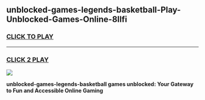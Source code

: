 
## unblocked-games-legends-basketball-Play-Unblocked-Games-Online-8llfi
<h3>
<a href="https://premium76.site?title=unblocked-games-legends-basketball&ref=24A">CLICK TO PLAY</a></h3>
<hr>

<h3>
<a href="https://premium76.site?title=unblocked-games-legends-basketball&ref=24A">CLICK 2 PLAY</a>
  
</h3>

<a href="https://premium76.site?title=unblocked-games-legends-basketball&ref=24A"><img src="https://clearcache.store/games.png"></a>


**unblocked-games-legends-basketball games unblocked: Your Gateway to Fun and Accessible Online Gaming**
